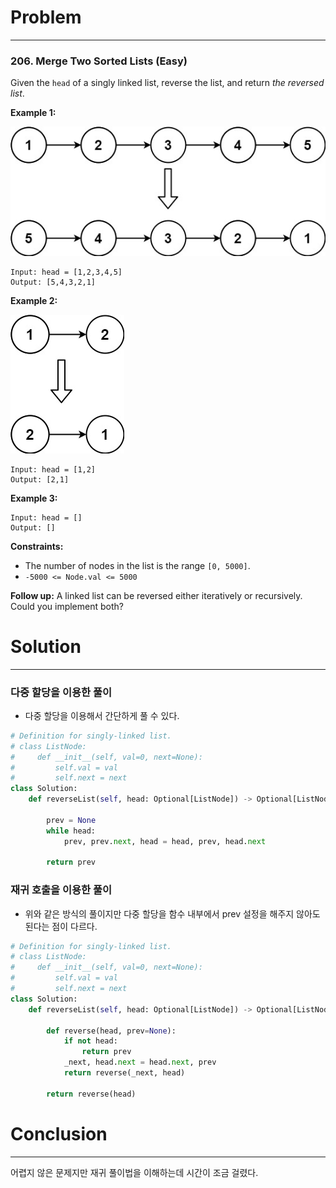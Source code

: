 # Problem

---

### 206. Merge Two Sorted Lists (Easy)

Given the `head` of a singly linked list, reverse the list, and return *the reversed list*.

 

**Example 1:**

![1](../assets/images/03-19-leetcode-206/1.jpeg)

```
Input: head = [1,2,3,4,5]
Output: [5,4,3,2,1]
```



**Example 2:**

![1](../assets/images/03-19-leetcode-206/2.jpeg)

```
Input: head = [1,2]
Output: [2,1]
```

**Example 3:**

```
Input: head = []
Output: []
```

 

**Constraints:**

- The number of nodes in the list is the range `[0, 5000]`.
- `-5000 <= Node.val <= 5000`

 

**Follow up:** A linked list can be reversed either iteratively or recursively. Could you implement both?



# Solution

---

### 다중 할당을 이용한 풀이

- 다중 할당을 이용해서 간단하게 풀 수 있다.

```python
# Definition for singly-linked list.
# class ListNode:
#     def __init__(self, val=0, next=None):
#         self.val = val
#         self.next = next
class Solution:
    def reverseList(self, head: Optional[ListNode]) -> Optional[ListNode]:

        prev = None
        while head:
            prev, prev.next, head = head, prev, head.next
            
        return prev
```



### 재귀 호출을 이용한 풀이

- 위와 같은 방식의 풀이지만 다중 할당을 함수 내부에서 prev 설정을 해주지 않아도 된다는 점이 다르다.

```python
# Definition for singly-linked list.
# class ListNode:
#     def __init__(self, val=0, next=None):
#         self.val = val
#         self.next = next
class Solution:
    def reverseList(self, head: Optional[ListNode]) -> Optional[ListNode]:
      
        def reverse(head, prev=None):
            if not head:
                return prev
            _next, head.next = head.next, prev
            return reverse(_next, head)

        return reverse(head)

```



# Conclusion

---

어렵지 않은 문제지만 재귀 풀이법을 이해하는데 시간이 조금 걸렸다.